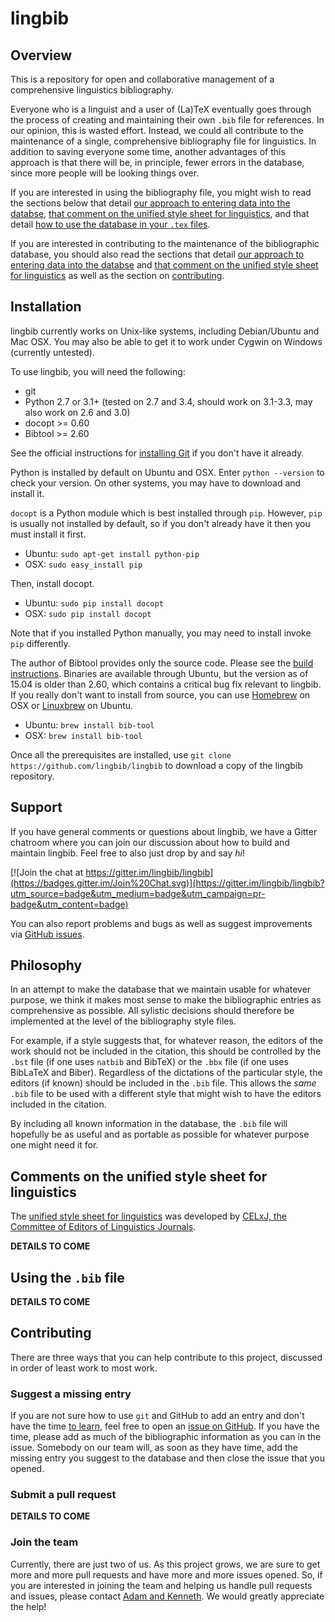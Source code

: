 # lingbib

## Overview

This is a repository for open and collaborative management of a comprehensive linguistics bibliography.

Everyone who is a linguist and a user of (La)TeX eventually goes through the process of creating and maintaining their own `.bib` file for references. In our opinion, this is wasted effort. Instead, we could all contribute to the maintenance of a single, comprehensive bibliography file for linguistics. In addition to saving everyone some time, another advantages of this approach is that there will be, in principle, fewer errors in the database, since more people will be looking things over.

If you are interested in using the bibliography file, you might wish to read the sections below that detail [our approach to entering data into the databse][phil], [that comment on the unified style sheet for linguistics][ussl], and that detail [how to use the database in your `.tex` files][use].

If you are interested in contributing to the maintenance of the bibliographic database, you should also read the sections that detail [our approach to entering data into the databse][phil] and [that comment on the unified style sheet for linguistics][ussl] as well as the section on [contributing][contrib].

## Installation

lingbib currently works on Unix-like systems, including Debian/Ubuntu and Mac OSX. You may also be able to get it to work under Cygwin on Windows (currently untested).

To use lingbib, you will need the following:
* git
* Python 2.7 or 3.1+ (tested on 2.7 and 3.4, should work on 3.1-3.3, may also work on 2.6 and 3.0)
* docopt >= 0.60
* Bibtool >= 2.60

See the official instructions for [installing Git][install-git] if you don't have it already.

Python is installed by default on Ubuntu and OSX. Enter `python --version` to check your version. On other systems, you may have to download and install it.

`docopt` is a Python module which is best installed through `pip`. However, `pip` is usually not installed by default, so if you don't already have it then you must install it first.
* Ubuntu: `sudo apt-get install python-pip`
* OSX:    `sudo easy_install pip`

Then, install docopt.
* Ubuntu: `sudo pip install docopt`
* OSX:    `sudo pip install docopt`

Note that if you installed Python manually, you may need to install invoke `pip` differently.

The author of Bibtool provides only the source code. Please see the [build instructions][build-bibtool]. Binaries are available through Ubuntu, but the version as of 15.04 is older than 2.60, which contains a critical bug fix relevant to lingbib. If you really don't want to install from source, you can use [Homebrew][homebrew] on OSX or [Linuxbrew][linuxbrew] on Ubuntu.
* Ubuntu: `brew install bib-tool`
* OSX:    `brew install bib-tool`

Once all the prerequisites are installed, use `git clone https://github.com/lingbib/lingbib` to download a copy of the lingbib repository.

## Support

If you have general comments or questions about lingbib, we have a Gitter chatroom where you can join our discussion about how to build and maintain lingbib. Feel free to also just drop by and say *hi*!

[![Join the chat at https://gitter.im/lingbib/lingbib](https://badges.gitter.im/Join%20Chat.svg)](https://gitter.im/lingbib/lingbib?utm_source=badge&utm_medium=badge&utm_campaign=pr-badge&utm_content=badge)

You can also report problems and bugs as well as suggest improvements via [GitHub issues][issue].

## Philosophy

In an attempt to make the database that we maintain usable for whatever purpose, we think it makes most sense to make the bibliographic entries as comprehensive as possible. All sylistic decisions should therefore be implemented at the level of the bibliography style files.

For example, if a style suggests that, for whatever reason, the editors of the work should not be included in the citation, this should be controlled by the `.bst` file (if one uses `natbib` and BibTeX) or the `.bbx` file (if one uses BibLaTeX and Biber). Regardless of the dictations of the particular style, the editors (if known) should be included in the `.bib` file. This allows the *same* `.bib` file to be used with a different style that might wish to have the editors included in the citation.

By including all known information in the database, the `.bib` file will hopefully be as useful and as portable as possible for whatever purpose one might need it for.

## Comments on the unified style sheet for linguistics

The [unified style sheet for linguistics][uss] was developed by [CELxJ, the Committee of Editors of Linguistics Journals][CELxJ].

**DETAILS TO COME**

## Using the `.bib` file

**DETAILS TO COME**

## Contributing

There are three ways that you can help contribute to this project, discussed in order of least work to most work.

### Suggest a missing entry

If you are not sure how to use `git` and GitHub to add an entry and don't have the time [to learn][pr], feel free to open an [issue on GitHub][issue]. If you have the time, please add as much of the bibliographic information as you can in the issue. Somebody on our team will, as soon as they have time, add the missing entry you suggest to the database and then close the issue that you opened.

### Submit a pull request

**DETAILS TO COME**

### Join the team

Currently, there are just two of us. As this project grows, we are sure to get more and more pull requests and have more and more issues opened. So, if you are interested in joining the team and helping us handle pull requests and issues, please contact [Adam and Kenneth][email]. We would greatly appreciate the help!

[install-git]: https://git-scm.com/book/en/v2/Getting-Started-Installing-Git
[build-bibtool]: https://github.com/ge-ne/bibtool/blob/master/README
[homebrew]: http://brew.sh/
[linuxbrew]: https://github.com/Homebrew/linuxbrew
[phil]: https://github.com/lingbib/lingbib#philosophy
[ussl]: https://github.com/lingbib/lingbib#comments-on-the-unified-style-sheet-for-linguistics
[uss]: http://celxj.org/downloads/UnifiedStyleSheet.pdf
[CELxJ]: http://celxj.org/
[use]: https://github.com/lingbib/lingbib#using-the-bib-file
[contrib]: https://github.com/lingbib/lingbib#contributing
[pr]: https://github.com/lingbib/lingbib#submit-a-pull-request
[issue]: https://github.com/lingbib/lingbib/issues
[email]: mailto:adam.liter@gmail.com,khanson679@gmail.com
